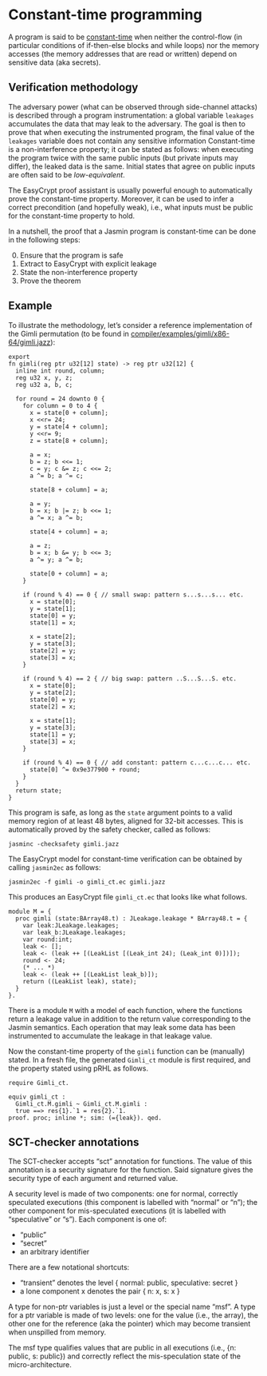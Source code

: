 # Constant-time programming

A program is said to be [constant-time](https://bearssl.org/constanttime.html) when neither the control-flow (in particular conditions of if-then-else blocks and while loops) nor the memory accesses (the memory addresses that are read or written) depend on sensitive data (aka secrets).

## Verification methodology

The adversary power (what can be observed through side-channel attacks) is described through a program instrumentation:
a global variable `leakages` accumulates the data that may leak to the adversary.
The goal is then to prove that when executing the instrumented program, the final value of the `leakages` variable does not contain any sensitive information
Constant-time is a non-interference property; it can be stated as follows: when executing the program twice with the same public inputs (but private inputs may differ), the leaked data is the same.
Initial states that agree on public inputs are often said to be _low-equivalent_.

The EasyCrypt proof assistant is usually powerful enough to automatically prove the constant-time property.
Moreover, it can be used to infer a correct precondition (and hopefully weak), i.e., what inputs must be public for the constant-time property to hold.

In a nutshell, the proof that a Jasmin program is constant-time can be done in the following steps:

0. Ensure that the program is safe
1. Extract to EasyCrypt with explicit leakage
2. State the non-interference property
3. Prove the theorem

## Example

To illustrate the methodology, let’s consider a reference implementation of the Gimli permutation
(to be found in [compiler/examples/gimli/x86-64/gimli.jazz](https://github.com/jasmin-lang/jasmin/blob/master/compiler/examples/gimli/x86-64/gimli.jazz)):

```
export
fn gimli(reg ptr u32[12] state) -> reg ptr u32[12] {
  inline int round, column;
  reg u32 x, y, z;
  reg u32 a, b, c;

  for round = 24 downto 0 {
    for column = 0 to 4 {
      x = state[0 + column];
      x <<r= 24;
      y = state[4 + column];
      y <<r= 9;
      z = state[8 + column];

      a = x;
      b = z; b <<= 1;
      c = y; c &= z; c <<= 2;
      a ^= b; a ^= c;

      state[8 + column] = a;

      a = y;
      b = x; b |= z; b <<= 1;
      a ^= x; a ^= b;

      state[4 + column] = a;

      a = z;
      b = x; b &= y; b <<= 3;
      a ^= y; a ^= b;

      state[0 + column] = a;
    }

    if (round % 4) == 0 { // small swap: pattern s...s...s... etc.
      x = state[0];
      y = state[1];
      state[0] = y;
      state[1] = x;

      x = state[2];
      y = state[3];
      state[2] = y;
      state[3] = x;
    }

    if (round % 4) == 2 { // big swap: pattern ..S...S...S. etc.
      x = state[0];
      y = state[2];
      state[0] = y;
      state[2] = x;

      x = state[1];
      y = state[3];
      state[1] = y;
      state[3] = x;
    }

    if (round % 4) == 0 { // add constant: pattern c...c...c... etc.
      state[0] ^= 0x9e377900 + round;
    }
  }
  return state;
}
```

This program is safe, as long as the `state` argument points to a valid memory region of at least 48 bytes, aligned for 32-bit accesses.
This is automatically proved by the safety checker, called as follows:

    jasminc -checksafety gimli.jazz

The EasyCrypt model for constant-time verification can be obtained by calling `jasmin2ec` as follows:

    jasmin2ec -f gimli -o gimli_ct.ec gimli.jazz

This produces an EasyCrypt file `gimli_ct.ec` that looks like what follows.

~~~
module M = {
  proc gimli (state:BArray48.t) : JLeakage.leakage * BArray48.t = {
    var leak:JLeakage.leakages;
    var leak_b:JLeakage.leakages;
    var round:int;
    leak <- [];
    leak <- (leak ++ [(LeakList [(Leak_int 24); (Leak_int 0)])]);
    round <- 24;
    (* ... *)
    leak <- (leak ++ [(LeakList leak_b)]);
    return ((LeakList leak), state);
  }
}.
~~~

There is a module `M` with a model of each function, where the functions return a leakage value in addition to the return value corresponding to the Jasmin semantics.
Each operation that may leak some data has been instrumented to accumulate the leakage in that leakage value.

Now the constant-time property of the `gimli` function can be (manually) stated.
In a fresh file, the generated `Gimli_ct` module is first required,
and the property stated using pRHL as follows.

```
require Gimli_ct.

equiv gimli_ct :
  Gimli_ct.M.gimli ~ Gimli_ct.M.gimli :
  true ==> res{1}.`1 = res{2}.`1.
proof. proc; inline *; sim: (={leak}). qed.
```

## SCT-checker annotations

The SCT-checker accepts “sct” annotation for functions. The value of this annotation is a security signature for the function. Said signature gives the security type of each argument and returned value.

A security level is made of two components: one for normal, correctly speculated executions (this component is labelled with “normal” or “n”); the other component for mis-speculated executions (it is labelled with “speculative” or “s”). Each component is one of:

- “public”
- “secret”
- an arbitrary identifier

There are a few notational shortcuts:

- “transient” denotes the level { normal: public, speculative: secret }
- a lone component x denotes the pair { n: x, s: x }

A type for non-ptr variables is just a level or the special name “msf”. A type for a ptr variable is made of two levels: one for the value (i.e., the array), the other one for the reference (aka the pointer) which may become transient when unspilled from memory.

The msf type qualifies values that are public in all executions (i.e., {n: public, s: public}) and correctly reflect the mis-speculation state of the micro-architecture.
